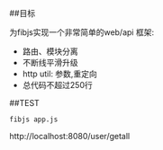 
##目标

为fibjs实现一个非常简单的web/api 框架:
+ 路由、模块分离
+ 不断线平滑升级
+ http util: 参数,重定向
+ 总代码不超过250行

##TEST
```
fibjs app.js
```

http://localhost:8080/user/getall
